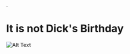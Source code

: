 
 .   
    
# **It is not Dick's Birthday**

![Alt Text](https://c.tenor.com/jSdTmefrT5YAAAAd/happy-birthday.gif)
